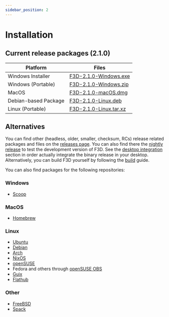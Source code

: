 ```yaml
---
sidebar_position: 2
---
```


# Installation

## Current release packages (2.1.0)

| Platform | Files |
| -------- | ----- |
| Windows Installer | [F3D-2.1.0-Windows.exe](https://github.com/f3d-app/f3d/releases/download/v2.1.0/F3D-2.1.0-Windows-x86_64-raytracing.exe) |
| Windows (Portable) | [F3D-2.1.0-Windows.zip](https://github.com/f3d-app/f3d/releases/download/v2.1.0/F3D-2.1.0-Windows-x86_64-raytracing.zip) |
| MacOS | [F3D-2.1.0-macOS.dmg](https://github.com/f3d-app/f3d/releases/download/v2.1.0/F3D-2.1.0-macOS-x86_64-raytracing.dmg) |
| Debian-based Package | [F3D-2.1.0-Linux.deb](https://github.com/f3d-app/f3d/releases/download/v2.1.0/F3D-2.1.0-Linux-x86_64-raytracing.deb) |
| Linux (Portable) | [F3D-2.1.0-Linux.tar.xz](https://github.com/f3d-app/f3d/releases/download/v2.1.0/F3D-2.1.0-Linux-x86_64-raytracing.tar.xz) |

## Alternatives

You can find other (headless, older, smaller, checksum, RCs) release related packages and files on the [releases page](https://github.com/f3d-app/f3d/releases).
You can also find there the [nightly release](https://github.com/f3d-app/f3d/releases/tag/nightly) to test the development version of F3D.
See the [desktop integration](DESKTOP_INTEGRATION.md) section in order actually integrate the binary release in your desktop.
Alternatively, you can build F3D yourself by following the [build](../dev/BUILD.md) guide.

You can also find packages for the following repositories:

### Windows

- [Scoop](https://scoop.sh/#/apps?q=f3d&s=0&d=1&o=true)

### MacOS

- [Homebrew](https://formulae.brew.sh/formula/f3d)

### Linux

- [Ubuntu](https://packages.ubuntu.com/search?keywords=f3d&searchon=names&exact=1&suite=all&section=all)
- [Debian](https://packages.debian.org/search?keywords=f3d&searchon=names&exact=1&suite=all&section=all)
- [Arch](https://archlinux.org/packages/community/x86_64/f3d/)
- [NixOS](https://search.nixos.org/packages?query=f3d)
- [openSUSE](https://software.opensuse.org/package/f3d)
- Fedora and others through [openSUSE OBS](https://build.opensuse.org/package/show/home:AndnoVember:F3D/f3d)
- [Guix](https://packages.guix.gnu.org/packages/f3d/)
- [Flathub](https://flathub.org/apps/details/io.github.f3d_app.f3d)

### Other

- [FreeBSD](https://cgit.freebsd.org/ports/tree/graphics/f3d)
- [Spack](https://packages.spack.io/package.html?name=f3d)
